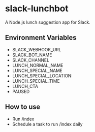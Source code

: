 # slack-lunchbot

A Node.js lunch suggestion app for Slack.

## Environment Variables

- SLACK_WEBHOOK_URL
- SLACK_BOT_NAME
- SLACK_CHANNEL
- LUNCH_NORMAL_NAME
- LUNCH_SPECIAL_NAME
- LUNCH_SPECIAL_LOCATION
- LUNCH_SPECIAL_TIME
- LUNCH_CTA
- PAUSED

## How to use

- Run /index
- Schedule a task to run /index daily